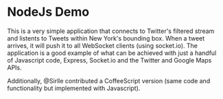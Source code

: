NodeJs Demo
===========
This is a very simple application that connects to Twitter's filtered stream and listents to Tweets within 
New York's bounding box. When a tweet arrives, it will push it to all WebSocket clients (using socket.io). 
The application is a good example of what can be achieved with just a handful of Javascript code, Express, Socket.io
and the Twitter and Google Maps APIs.

Additionally, @Sirlle contributed a CoffeeScript version (same code and functionality but implemented with Javascript).